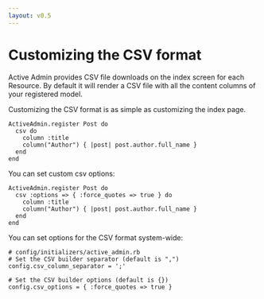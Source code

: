 ```yaml
---
layout: v0.5
---
```

# Customizing the CSV format

Active Admin provides CSV file downloads on the index screen for each Resource.
By default it will render a CSV file with all the content columns of your
registered model.

Customizing the CSV format is as simple as customizing the index page.

    ActiveAdmin.register Post do
      csv do
        column :title
        column("Author") { |post| post.author.full_name }
      end
    end

You can set custom csv options:

    ActiveAdmin.register Post do
      csv :options => { :force_quotes => true } do
        column :title
        column("Author") { |post| post.author.full_name }
      end
    end

You can set options for the CSV format system-wide:

    # config/initializers/active_admin.rb
    # Set the CSV builder separator (default is ",")
    config.csv_column_separator = ';'

    # Set the CSV builder options (default is {})
    config.csv_options = { :force_quotes => true }
